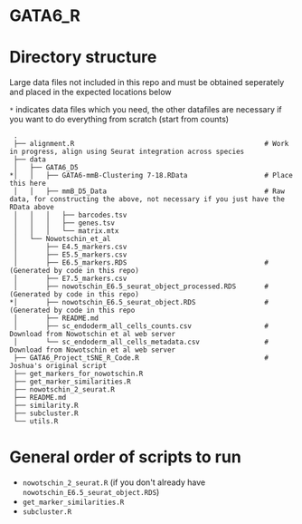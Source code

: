 # GATA6_R

# Directory structure
Large data files not included in this repo and must be obtained seperately and placed in the expected locations below

`*` indicates data files which you need, the other datafiles are necessary if you want to do everything from scratch (start from counts)

```
 .
 ├── alignment.R                                               # Work in progress, align using Seurat integration across species
 ├── data
 │   ├── GATA6_D5 
*│   │   ├── GATA6-mmB-Clustering 7-18.RData                   # Place this here
 │   │   ├── mmB_D5_Data                                       # Raw data, for constructing the above, not necessary if you just have the RData above
 │   │   │   ├── barcodes.tsv
 │   │   │   ├── genes.tsv
 │   │   │   └── matrix.mtx
 │   └── Nowotschin_et_al
 │       ├── E4.5_markers.csv
 │       ├── E5.5_markers.csv
 │       ├── E6.5_markers.RDS                                  # (Generated by code in this repo)
 │       ├── E7.5_markers.csv
 │       ├── nowotschin_E6.5_seurat_object_processed.RDS       # (Generated by code in this repo)
*│       ├── nowotschin_E6.5_seurat_object.RDS                 # (Generated by code in this repo
 │       ├── README.md
 │       ├── sc_endoderm_all_cells_counts.csv                  # Download from Nowotschin et al web server
 │       └── sc_endoderm_all_cells_metadata.csv                # Download from Nowotschin et al web server
 ├── GATA6_Project_tSNE_R_Code.R                               # Joshua's original script
 ├── get_markers_for_nowotschin.R
 ├── get_marker_similarities.R
 ├── nowotschin_2_seurat.R
 ├── README.md
 ├── similarity.R
 ├── subcluster.R
 └── utils.R
```

# General order of scripts to run
- `nowotschin_2_seurat.R` (if you don't already have `nowotschin_E6.5_seurat_object.RDS`)
- `get_marker_similarities.R`
- `subcluster.R`
